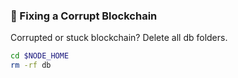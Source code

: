 ### :ocean: Fixing a Corrupt Blockchain

Corrupted or stuck blockchain? Delete all db folders.

```bash
cd $NODE_HOME
rm -rf db
```
